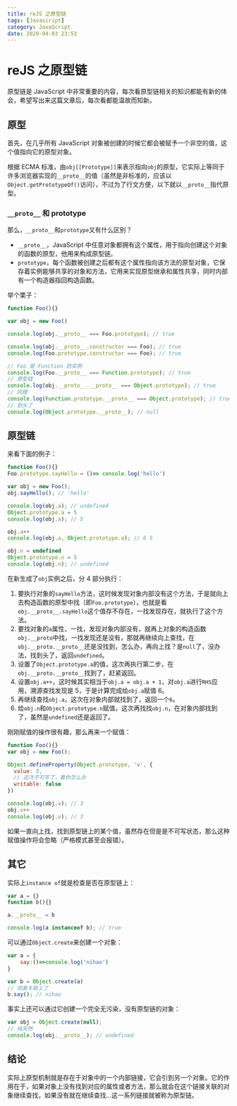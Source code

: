 ```yaml
---
title: reJS 之原型链
tags: [Javascript]
category: JavaScript
date: 2020-04-03 23:53
---
```

# reJS 之原型链

原型链是 JavaScript 中非常重要的内容，每次看原型链相关的知识都能有新的体会，希望写出来这篇文章后，每次看都能温故而知新。

## 原型
首先，在几乎所有 JavaScript 对象被创建的时候它都会被赋予一个非空的值，这个值指向它的原型对象。

根据 ECMA 标准，由`obj[[Prototype]]`来表示指向`obj`的原型，它实际上等同于许多浏览器实现的`__proto__`的值（虽然是非标准的，应该以`Object.getPrototypeOf()`访问），不过为了行文方便，以下就以`__proto__`指代原型。

### `__proto__` 和 prototype 
那么，`__proto__`和`prototype`又有什么区别？

- `__proto__`，JavaScript 中任意对象都拥有这个属性，用于指向创建这个对象的函数的原型，他用来构成原型链。
- `prototype`，每个函数被创建之后都有这个属性指向该方法的原型对象，它保存着实例能够共享的对象和方法，它用来实现原型继承和属性共享，同时内部有一个构造器指回构造函数。

举个栗子：
```javascript
function Foo(){}

var obj = new Foo()

console.log(obj.__proto__ === Foo.prototype); // true

console.log(obj.__proto__.constructor === Foo); // true
console.log(Foo.prototype.constructor === Foo); // true

// Foo 是 Function 的实例
console.log(Foo.__proto__ === Function.prototype); // true
// 原型链
console.log(obj.__proto__.__proto__ === Object.prototype); // true
// 同理
console.log(Function.prototype.__proto__ === Object.prototype); // true
// 到头了
console.log(Object.prototype.__proto__); // null
```

## 原型链
来看下面的例子：
```javascript
function Foo(){}
Foo.prototype.sayHello = ()=> console.log('hello')

var obj = new Foo();
obj.sayHello(); // 'hello'

console.log(obj.a); // undefined
Object.prototype.a = 5
console.log(obj.a); // 5

obj.a++
console.log(obj.a, Object.prototype.a); // 6 5

obj.n = undefined
Object.prototype.n = 5
console.log(obj.n); // undefined
```

在新生成了`obj`实例之后，分 4 部分执行：
1. 要执行对象的`sayHello`方法，这时候发现对象内部没有这个方法，于是就向上去构造函数的原型中找（即`Foo.prototype`），也就是看`obj.__proto__.sayHello`这个值存不存在，一找发现存在，就执行了这个方法。
2. 要找对象的`a`属性，一找，发现对象内部没有，就再上对象的构造函数`obj.__proto`中找，一找发现还是没有，那就再继续向上查找，在`obj.__proto.__proto__`还是没找到，怎么办，再向上找？是`null`了，没办法，找到头了，返回`undefined`。
3. 设置了`Object.prototype.a`的值，这次再执行第二步，在`obj.__proto.__proto__`找到了，赶紧返回。
4. 设置`obj.a++`，这时候其实相当于`obj.a = obj.a + 1`，对`obj.a`进行`RHS`应用，溯源查找发现是 5，于是计算完成给`obj.a`赋值 6。
5. 再继续查找`obj.a`，这次在对象内部就找到了，返回一个`6`。
6. 给`obj.n`和`Object.prototype.n`赋值，这次再找找`obj.n`，在对象内部找到了，虽然是`undefined`还是返回了。

刚刚赋值的操作很有趣，那么再来一个赋值：
```javascript
function Foo(){}
var obj = new Foo();

Object.defineProperty(Object.prototype, 'v', {
  value: 3,
  // 这次不可写了，看你怎么办
  writable: false
})

console.log(obj.v); // 3
obj.v++
console.log(obj.v); // 3
```
如果一直向上找，找到原型链上的某个值，虽然存在但是是不可写状态，那么这种赋值操作将会忽略（严格模式甚至会报错）。

## 其它
实际上`instance of`就是检查是否在原型链上：
```javascript
var a = {}
function b(){}

a.__proto__ = b

console.log(a instanceof b); // true
```
可以通过`Object.create`来创建一个对象：
```javascript
var a = {
    say:()=>console.log('nihao')
}

var b = Object.create(a)
// 完美关联上了
b.say(); // nihao
```
事实上还可以通过它创建一个完全无污染，没有原型链的对象：
```javascript
var obj = Object.create(null);
// 纯天然
console.log(obj.__proto__); // undefined
```

## 结论
实际上原型机制就是存在于对象中的一个内部链接，它会引到另一个对象。它的作用在于，如果对象上没有找到对应的属性或者方法，那么就会在这个链接关联的对象继续查找，如果没有就在继续查找...这一系列链接就被称为原型链。
